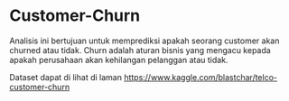 # Customer-Churn
Analisis ini bertujuan untuk memprediksi apakah seorang customer akan churned atau tidak. Churn adalah aturan bisnis yang mengacu kepada apakah perusahaan akan kehilangan pelanggan atau tidak.

Dataset dapat di lihat di laman https://www.kaggle.com/blastchar/telco-customer-churn
